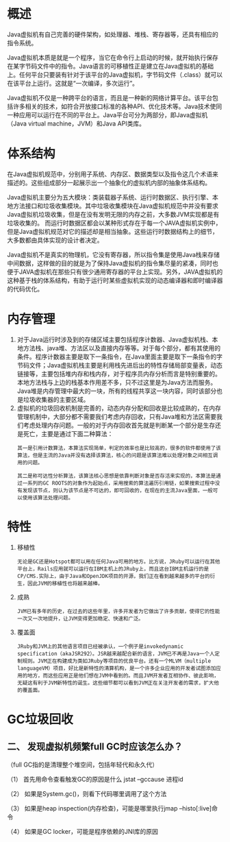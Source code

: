 # 概述
Java虚拟机有自己完善的硬件架构，如处理器、堆栈、寄存器等，还具有相应的指令系统。

Java虚拟机本质是就是一个程序，当它在命令行上启动的时候，就开始执行保存在某字节码文件中的指令。Java语言的可移植性正是建立在Java虚拟机的基础上。任何平台只要装有针对于该平台的Java虚拟机，字节码文件（.class）就可以在该平台上运行。这就是“一次编译，多次运行”。

Java虚拟机不仅是一种跨平台的语言，而且是一种新的网络计算平台。该平台包括许多相关的技术，如符合开放接口标准的各种API、优化技术等。Java技术使同一种应用可以运行在不同的平台上。Java平台可分为两部分，即Java虚拟机（Java virtual machine，JVM）和Java API类库。

# 体系结构
在Java虚拟机规范中，分别用子系统、内存区、数据类型以及指令这几个术语来描述的。这些组成部分一起展示出一个抽象化的虚拟机内部的抽象体系结构。

Java虚拟机主要分为五大模块：类装载器子系统、运行时数据区、执行引擎、本地方法接口和垃圾收集模块。其中垃圾收集模块在Java虚拟机规范中并没有要求Java虚拟机垃圾收集，但是在没有发明无限的内存之前，大多数JVM实现都是有垃圾收集的。
而运行时数据区都会以某种形式存在于每一个JAVA虚拟机实例中，但是Java虚拟机规范对它的描述却是相当抽象。这些运行时数据结构上的细节，大多数都由具体实现的设计者决定。

Java虚拟机不是真实的物理机，它没有寄存器，所以指令集是使用Java栈来存储中间数据，这样做的目的就是为了保持Java虚拟机的指令集尽量的紧凑，同时也便于JAVA虚拟机在那些只有很少通用寄存器的平台上实现。另外，JAVA虚拟机的这种基于栈的体系结构，有助于运行时某些虚拟机实现的动态编译器和即时编译器的代码优化。

# 内存管理
<ol>
  <li>
    对于Java运行时涉及到的存储区域主要包括程序计数器、Java虚拟机栈、本地方法栈、java堆、方法区以及直接内存等等。对于每个部分，都有其使用的条件。程序计数器主要是取下一条指令，在Java里面主要是取下一条指令的字节码文件；Java虚拟机栈主要是利用栈先进后出的特性存储局部变量表，动态链接等，主要包括堆内存和栈内存，对于程序员内存分析而言是特别重要的。本地方法栈与上边的栈基本作用差不多，只不过这里是为Java方法而服务。Java堆是内存管理中最大的一块，所有的线程共享这一块内容，同时该部分也是垃圾收集器的主要区域。
  </li>
  <li>
    虚拟机的垃圾回收机制是完善的，动态内存分配和回收是比较成熟的，在内存管理机制中，大部分都不需要我们考虑内存回收，只有Java堆和方法区需要我们考虑处理内存问题。一般的对于内存回收首先就是判断某一个部分是生存还是死亡，主要是通过下面二种算法：
    
    其一是引用计数算法，本算法实现简单，判定的效率也是比较高的，很多的软件都使用了该算法，但是主流的Java并没有选择该算法，核心的问题是该算法难以处理对象之间相互调用的问题。
    
    其二是称可达性分析算法，该算法核心思想是依靠判断对象是否存活来实现的，本算法是通过一系列的GC ROOTS的对象作为起始点，采用搜索的算法遍历引用链，如果搜索过程中没有发现该节点，则认为该节点是不可达的，即可回收的，在现在的主流Java里面，一般可以使用该算法处理问题。
  </li>
</ol>

# 特性
<ol>
  <li>
    移植性
    
    无论是GC还是Hotspot都可以用在任何Java可用的地方。比方说，JRuby可以运行在其他平台上，Rails应用就可以运行在IBM主机上的JRuby上，而且这台IBM主机运行的是CP/CMS.实际上，由于Java和OpenJDK项目的开源，我们正在看到越来越多的平台的衍生，因此JVM的移植性也将越来越棒。
  </li>
  <li>
    成熟
    
    JVM已有多年的历史，在过去的这些年里，许多开发者为它做出了许多贡献，使得它的性能一次又一次地提升，让JVM变得更加稳定、快速和广泛。
  </li>
  <li>
    覆盖面
    
    JRuby和JVM上的其他语言项目已经被承认，一个例子是invokedynamic specification（akaJSR292）。JSR越来越配合新的语言，JVM已不再是Java一个人定制规则。JVM正在构建成为类如JRuby等项目的优良平台。还有一个MLVM（multiple languageVM）项目，好比是新特性的清算机构，是一个许多企业应用的开发者试图添加应用的地方，而这些应用正是他们想在JVM中看到的。而且JVM开发者互相协作、彼此影响，无疑这有利于JVM新特性的诞生。这些细节都可以看到JVM正在关注开发者的需求，扩大他的覆盖面。
  </li>
</ol>

# GC垃圾回收
## 二、 发现虚拟机频繁full GC时应该怎么办？
（full GC指的是清理整个堆空间，包括年轻代和永久代）

（1） 首先用命令查看触发GC的原因是什么 jstat –gccause 进程id

（2） 如果是System.gc()，则看下代码哪里调用了这个方法

（3） 如果是heap inspection(内存检查)，可能是哪里执行jmap –histo[:live]命令

（4） 如果是GC locker，可能是程序依赖的JNI库的原因
